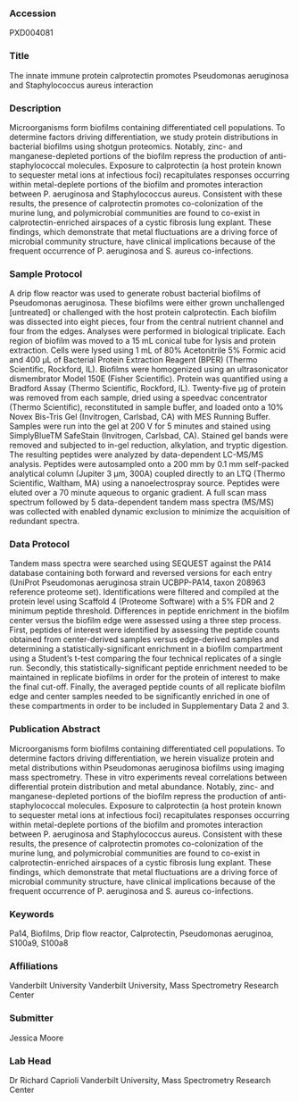 ### Accession
PXD004081

### Title
The innate immune protein calprotectin promotes Pseudomonas aeruginosa and Staphylococcus aureus interaction

### Description
Microorganisms form biofilms containing differentiated cell populations. To determine factors driving differentiation, we study protein distributions in bacterial biofilms using shotgun proteomics. Notably, zinc- and manganese-depleted portions of the biofilm repress the production of anti-staphylococcal molecules. Exposure to calprotectin (a host protein known to sequester metal ions at infectious foci) recapitulates responses occurring within metal-deplete portions of the biofilm and promotes interaction between P. aeruginosa and Staphylococcus aureus. Consistent with these results, the presence of calprotectin promotes co-colonization of the murine lung, and polymicrobial communities are found to co-exist in calprotectin-enriched airspaces of a cystic fibrosis lung explant. These findings, which demonstrate that metal fluctuations are a driving force of microbial community structure, have clinical implications because of the frequent occurrence of P. aeruginosa and S. aureus co-infections.

### Sample Protocol
A drip flow reactor was used to generate robust bacterial biofilms of Pseudomonas aeruginosa. These biofilms were either grown unchallenged [untreated] or challenged with the host protein calprotectin. Each biofilm was dissected into eight pieces, four from the central nutrient channel and four from the edges. Analyses were performed in biological triplicate. Each region of biofilm was moved to a 15 mL conical tube for lysis and protein extraction. Cells were lysed using 1 mL of 80% Acetonitrile 5% Formic acid and 400 µL of Bacterial Protein Extraction Reagent (BPER) (Thermo Scientific, Rockford, IL). Biofilms were homogenized using an ultrasonicator dismembrator Model 150E (Fisher Scientific). Protein was quantified using a Bradford Assay (Thermo Scientific, Rockford, IL). Twenty-five μg of protein was removed from each sample, dried using a speedvac concentrator (Thermo Scientific), reconstituted in sample buffer, and loaded onto a 10% Novex Bis-Tris Gel (Invitrogen, Carlsbad, CA) with MES Running Buffer. Samples were run into the gel at 200 V for 5 minutes and stained using SimplyBlueTM SafeStain (Invitrogen, Carlsbad, CA). Stained gel bands were removed and subjected to in-gel reduction, alkylation, and tryptic digestion. The resulting peptides were analyzed by data-dependent LC-MS/MS analysis. Peptides were autosampled onto a 200 mm by 0.1 mm self-packed analytical column (Jupiter 3 µm, 300A) coupled directly to an LTQ (Thermo Scientific, Waltham, MA) using a nanoelectrospray source. Peptides were eluted over a 70 minute aqueous to organic gradient. A full scan mass spectrum followed by 5 data-dependent tandem mass spectra (MS/MS) was collected with enabled dynamic exclusion to minimize the acquisition of redundant spectra.

### Data Protocol
Tandem mass spectra were searched using SEQUEST against the PA14 database containing both forward and reversed versions for each entry (UniProt Pseudomonas aeruginosa strain UCBPP-PA14, taxon 208963 reference proteome set).  Identifications were filtered and compiled at the protein level using Scaffold 4 (Proteome Software) with a 5% FDR and 2 minimum peptide threshold. Differences in peptide enrichment in the biofilm center versus the biofilm edge were assessed using a three step process. First, peptides of interest were identified by assessing the peptide counts obtained from center-derived samples versus edge-derived samples and determining a statistically-significant enrichment in a biofilm compartment using a Student’s t-test comparing the four technical replicates of a single run. Secondly, this statistically-significant peptide enrichment needed to be maintained in replicate biofilms in order for the protein of interest to make the final cut-off. Finally, the averaged peptide counts of all replicate biofilm edge and center samples needed to be significantly enriched in one of these compartments in order to be included in Supplementary Data 2 and 3.

### Publication Abstract
Microorganisms form biofilms containing differentiated cell populations. To determine factors driving differentiation, we herein visualize protein and metal distributions within Pseudomonas aeruginosa biofilms using imaging mass spectrometry. These in vitro experiments reveal correlations between differential protein distribution and metal abundance. Notably, zinc- and manganese-depleted portions of the biofilm repress the production of anti-staphylococcal molecules. Exposure to calprotectin (a host protein known to sequester metal ions at infectious foci) recapitulates responses occurring within metal-deplete portions of the biofilm and promotes interaction between P. aeruginosa and Staphylococcus aureus. Consistent with these results, the presence of calprotectin promotes co-colonization of the murine lung, and polymicrobial communities are found to co-exist in calprotectin-enriched airspaces of a cystic fibrosis lung explant. These findings, which demonstrate that metal fluctuations are a driving force of microbial community structure, have clinical implications because of the frequent occurrence of P. aeruginosa and S. aureus co-infections.

### Keywords
Pa14, Biofilms, Drip flow reactor, Calprotectin, Pseudomonas aeruginoa, S100a9, S100a8

### Affiliations
Vanderbilt University
Vanderbilt University, Mass Spectrometry Research Center

### Submitter
Jessica Moore

### Lab Head
Dr Richard Caprioli
Vanderbilt University, Mass Spectrometry Research Center


